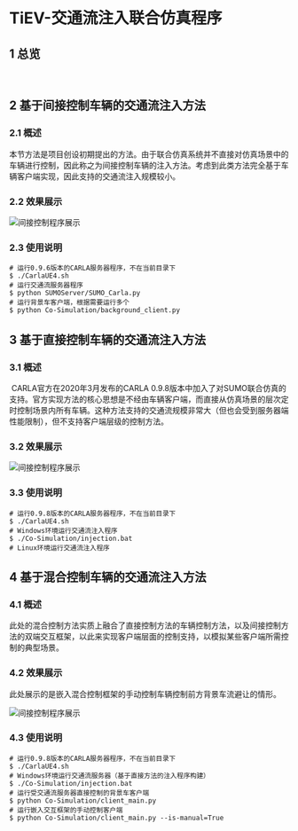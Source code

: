 # TiEV-交通流注入联合仿真程序

## 1 总览

​	

## 2 基于间接控制车辆的交通流注入方法

### 2.1 概述

​	本节方法是项目创设初期提出的方法。由于联合仿真系统并不直接对仿真场景中的车辆进行控制，因此称之为间接控制车辆的注入方法。考虑到此类方法完全基于车辆客户端实现，因此支持的交通流注入规模较小。

### 2.2 效果展示

![间接控制程序展示](https://cdn.jsdelivr.net/gh/Zealoft/Zealoft_CDN/images/TiEV/CARLA_Automatic.gif)

### 2.3 使用说明

``` shell
# 运行0.9.6版本的CARLA服务器程序，不在当前目录下
$ ./CarlaUE4.sh
# 运行交通流服务器程序
$ python SUMOServer/SUMO_Carla.py 
# 运行背景车客户端，根据需要运行多个
$ python Co-Simulation/background_client.py 
```



## 3 基于直接控制车辆的交通流注入方法

### 3.1 概述

​	CARLA官方在2020年3月发布的CARLA 0.9.8版本中加入了对SUMO联合仿真的支持。官方实现方法的核心思想是不经由车辆客户端，而直接从仿真场景的层次定时控制场景内所有车辆。这种方法支持的交通流规模非常大（但也会受到服务器端性能限制），但不支持客户端层级的控制方法。

### 3.2 效果展示

![间接控制程序展示](https://cdn.jsdelivr.net/gh/Zealoft/Zealoft_CDN@1.0.2/images/TiEV/Direct_Injection.gif)

### 3.3 使用说明

``` shell
# 运行0.9.8版本的CARLA服务器程序，不在当前目录下
$ ./CarlaUE4.sh
# Windows环境运行交通流注入程序
$ ./Co-Simulation/injection.bat
# Linux环境运行交通流注入程序

```



## 4 基于混合控制车辆的交通流注入方法

### 4.1 概述

​	此处的混合控制方法实质上融合了直接控制方法的车辆控制方法，以及间接控制方法的双端交互框架，以此来实现客户端层面的控制支持，以模拟某些客户端所需控制的典型场景。

### 4.2 效果展示

​	此处展示的是嵌入混合控制框架的手动控制车辆控制前方背景车流避让的情形。

![间接控制程序展示](https://cdn.jsdelivr.net/gh/Zealoft/Zealoft_CDN@1.0.2/images/TiEV/Mixed_Injection.gif)

### 4.3 使用说明

``` shell
# 运行0.9.8版本的CARLA服务器程序，不在当前目录下
$ ./CarlaUE4.sh
# Windows环境运行交通流服务器（基于直接方法的注入程序构建）
$ ./Co-Simulation/injection.bat
# 运行受交通流服务器直接控制的背景车客户端
$ python Co-Simulation/client_main.py
# 运行嵌入交互框架的手动控制客户端
$ python Co-Simulation/client_main.py --is-manual=True

```

